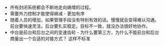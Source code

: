- 所有封闭系统都会不断地走向熵增的过程。
- 需要外力控制才能使得熵减 - 更加有序
- 随着人员的增加，如果管理手段没有特别有效的话。慢慢就会变得难以沟通。前台要快速灵活，后台要扎实稳定。目标不一致，就没办法很好地协作。
- 中台是前台和后台之间的变速齿轮 - 为什么要第三方，为什么不能前台和后台商量出一个合适的对接方式？ 这样不标准